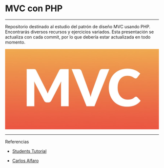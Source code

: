 # MVC con PHP
---

Repositorio destinado al estudio del patrón de diseño MVC usando PHP. Encontrarás diversos recursos  y ejercicios variados. Esta presentación se actualiza con cada commit, por lo que debería estar actualizada en todo momento. 

![Alt text](./docs/img/mvc.jpeg) 



---

Referencias 

- [Students Tutorial](https://www.studentstutorial.com/php/mvc/intro)

- [Carlos Alfaro](https://www.youtube.com/playlist?list=PLH_tVOsiVGzlJtytLjp6h6hRpZCxl77-n)

